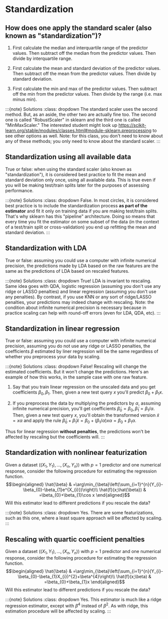# Standardization

## How does one apply the standard scaler (also known as "standardization")?

1.  First calculate the median and interquartile range of the predictor
    values. Then subtract off the median from the predictor values. Then
    divide by interquartile range.

2.  First calculate the mean and standard deviation of the predictor
    values. Then subtract off the mean from the predictor values. Then
    divide by standard deviation.

3.  First calculate the min and max of the predictor values. Then
    subtract off the min from the predictor values. Then divide by the
    range (i.e. max minus min).

:::{note} Solutions
:class: dropdown
The standard scaler uses the second method. But, as an aside, the other
two are actually fine too. The second one is called "RobustScaler" in
sklearn and the third one is called "MinMaxScaler." The interested
student might look up
https://scikit-learn.org/stable/modules/classes.html#module-sklearn.preprocessing
to see other options as well. Note: for this class, you don't need to
know about any of these methods; you only need to know about the
standard scaler.
:::

## Standardization using all available data

True or false: when using the standard scaler (also known as
"standardization"), it is considered best practice to fit the mean and
standard deviation only once, using all available data. This is true
even if you will be making test/train splits later for the purposes of
assessing performance.

:::{note} Solutions
:class: dropdown
False. In most circles, it is considered best practice is to include the
standardization process **as part of the estimator** and fit it only on
training data if you are making test/train splits. That's why sklearn
has this "pipeline" architecture. Doing so means that every time you fit
the estimator on some subset of the data (in the context of a test/train
split or cross-validation) you end up refitting the mean and standard
deviation.
:::

## Standardization with LDA

True or false: assuming you could use a computer with infinite numerical
precision, the predictions made by LDA based on the raw features are the
same as the predictions of LDA based on rescaled features.

:::{note} Solutions
:class: dropdown
True! LDA is invariant to rescaling. Same idea goes with QDA, logistic
regression (assuming you don't use any ridge or LASSO penalties) and
linear regression (assuming you don't use any penalties). By contrast,
if you use KNN or any sort of ridge/LASSO penalties, your predictions
may indeed change with rescaling. Note: the condition about infinite
numerical precision is necessary because in practice scaling can help
with round-off errors (even for LDA, QDA, etc).
:::

## Standardization in linear regression

True or false: assuming you could use a computer with infinite numerical
precision, assuming you do not use any ridge or LASSO penalties, the
coefficients $\beta$ estimated by liner regression will be the same
regardless of whether you preprocess your data by scaling.

:::{note} Solutions
:class: dropdown
False! Rescaling will change the estimated coefficients. But it won't
change the predictions. Here's an example of how this works, in the
sample case with one raw feature.

1.  Say that you train linear regression on the unscaled data and you
    get coefficients $\beta_{0},\beta_{1}$. Then, given a new test query
    $x$ you'll predict $\beta_{0}+\beta_{1}x$.

2.  If you preprocess the data by multiplying the predictors by
    $\alpha$, assuming infinite numerical precision, you'll get
    coefficients
    $\tilde{\beta}_{0}=\beta_{0},\tilde{\beta}_{1}=\beta_{1}/\alpha$.
    Then, given a new test query $x$, you'll obtain the transformed
    version $\tilde{x}=x\alpha$ and apply the rule
    $\tilde{\beta}_{0}+\tilde{\beta}_{1}\tilde{x}=\beta_{0}+\left(\beta_{1}/\alpha\right)x\alpha=\beta_{0}+\beta_{1}\alpha$.

Thus for linear regression **without penalties**, the predictions won't
be affected by rescaling but the coefficients will.
:::

## Standardization with nonlinear featurization

Given a dataset
$\left(\left(X_{1},Y_{1}\right),\ldots,\left(X_{n},Y_{n}\right)\right)$
with $p=1$ predictor and one numerical response, consider the following
procedure for estimating the regression function. $$\begin{aligned}
\hat{\beta} & =\arg\min_{\beta}\left(\sum_{i=1}^{n}(Y_{i}-\beta_{0}-\beta_{1}e^{X_{i}})\right)\\
\hat{f}(x;\hat{\beta}) & =\beta_{0}+\beta_{1}\cos x
\end{aligned}$$ Will this estimator lead to different predictions if you
rescale the data?

:::{note} Solutions
:class: dropdown
Yes. There are some featurizations, such as this one, where a least
square approach will be affected by scaling.
:::

## Rescaling with quartic coefficient penalties

Given a dataset
$\left(\left(X_{1},Y_{1}\right),\ldots,\left(X_{n},Y_{n}\right)\right)$
with $p=1$ predictor and one numerical response, consider the following
procedure for estimating the regression function. $$\begin{aligned}
\hat{\beta} & =\arg\min_{\beta}\left(\sum_{i=1}^{n}(Y_{i}-\beta_{0}-\beta_{1}X_{i})^{2}+\beta^{4}\right)\\
\hat{f}(x;\beta) & =\beta_{0}+\beta_{1}x
\end{aligned}$$ Will this estimator lead to different predictions if you
rescale the data?

:::{note} Solutions
:class: dropdown
Yes. This estimator is much like a ridge regression estimator, except
with $\beta^{4}$ instead of $\beta^{2}$. As with ridge, this estimation
procedure will be affected by scaling.
:::

